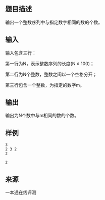 ## 题目描述

输出一个整数序列中与指定数字相同的数的个数。

## 输入

输入包含三行：

第一行为N，表示整数序列的长度(N ≤ 100)；

第二行为N个整数，整数之间以一个空格分开；

第三行包含一个整数，为指定的数字m。

## 输出

输出为N个数中与m相同的数的个数。

## 样例

```input1
3
2 3 2
2

```

```output1
2
```


 ## 来源

 一本通在线评测 